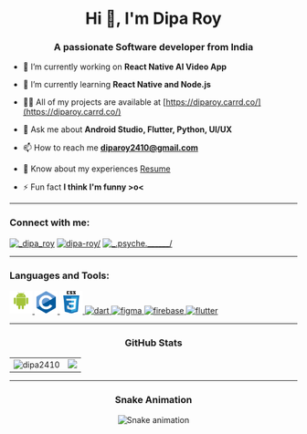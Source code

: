 <h1 align="center">Hi 👋, I'm Dipa Roy</h1>
<h3 align="center">A passionate Software developer from India</h3>

- 🔭 I’m currently working on **React Native AI Video App**

- 🌱 I’m currently learning **React Native and Node.js**

- 👨‍💻 All of my projects are available at [https://diparoy.carrd.co/](https://diparoy.carrd.co/)

- 💬 Ask me about **Android Studio, Flutter, Python, UI/UX**

- 📫 How to reach me **diparoy2410@gmail.com**

- 📄 Know about my experiences [Resume](https://drive.google.com/file/d/1qvQw9JfUDblrKWDZbwKizLkNB8wj90-g/view?usp=sharing)

- ⚡ Fun fact **I think I'm funny >o<**

---

<h3 align="left">Connect with me:</h3>
<p align="left">
<a href="https://twitter.com/_dipa_roy" target="blank"><img align="center" src="https://raw.githubusercontent.com/rahuldkjain/github-profile-readme-generator/master/src/images/icons/Social/twitter.svg" alt="_dipa_roy" height="30" width="40" /></a>
<a href="https://linkedin.com/in/dipa-roy/" target="blank"><img align="center" src="https://raw.githubusercontent.com/rahuldkjain/github-profile-readme-generator/master/src/images/icons/Social/linked-in-alt.svg" alt="dipa-roy/" height="30" width="40" /></a>
<a href="https://instagram.com/_.psyche.______/" target="blank"><img align="center" src="https://raw.githubusercontent.com/rahuldkjain/github-profile-readme-generator/master/src/images/icons/Social/instagram.svg" alt="_.psyche.______/" height="30" width="40" /></a>
</p>

---

<h3 align="left">Languages and Tools:</h3>
<p align="left">
  <a href="https://developer.android.com" target="_blank" rel="noreferrer">
    <img src="https://raw.githubusercontent.com/devicons/devicon/master/icons/android/android-original-wordmark.svg" alt="android" width="40" height="40"/>
  </a>
  <a href="https://www.cprogramming.com/" target="_blank" rel="noreferrer">
    <img src="https://raw.githubusercontent.com/devicons/devicon/master/icons/c/c-original.svg" alt="c" width="40" height="40"/>
  </a>
  <a href="https://www.w3schools.com/css/" target="_blank" rel="noreferrer">
    <img src="https://raw.githubusercontent.com/devicons/devicon/master/icons/css3/css3-original-wordmark.svg" alt="css3" width="40" height="40"/>
  </a>
  <a href="https://dart.dev" target="_blank" rel="noreferrer">
    <img src="https://www.vectorlogo.zone/logos/dartlang/dartlang-icon.svg" alt="dart" width="40" height="40"/>
  </a>
  <a href="https://www.figma.com/" target="_blank" rel="noreferrer">
    <img src="https://www.vectorlogo.zone/logos/figma/figma-icon.svg" alt="figma" width="40" height="40"/>
  </a>
  <a href="https://firebase.google.com/" target="_blank" rel="noreferrer">
    <img src="https://www.vectorlogo.zone/logos/firebase/firebase-icon.svg" alt="firebase" width="40" height="40"/>
  </a>
  <a href="https://flutter.dev" target="_blank" rel="noreferrer">
    <img src="https://www.vectorlogo.zone/logos/flutterio/flutterio-icon.svg" alt="flutter" width="40" height="40"/>
  </a>
</p>

---

<h3 align="center">GitHub Stats</h3>
<div align="center">
  <table>
    <tr>
      <td>
        <img src="https://github-readme-stats.vercel.app/api/top-langs?username=dipa2410&show_icons=true&locale=en&layout=compact" alt="dipa2410" width="400" />
      </td>
      <td>
        <img src="https://i.pinimg.com/originals/93/08/1e/93081e266f7f0b20778d2736978b2e84.gif" width="400" />
      </td>
    </tr>
  </table>
</div>

---

<h3 align="center">Snake Animation</h3>
<p align="center">
  <img src=<img src="https://raw.githubusercontent.com/DIPA2410/DIPA2410/output/snake.svg" alt="Snake animation" />
</p>

<!---
DIPA2410/DIPA2410 is a ✨ special ✨ repository because its `README.md` (this file) appears on your GitHub profile.
You can click the Preview link to take a look at your changes.
--->
